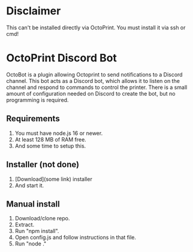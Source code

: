 # Disclaimer
This can't be installed directly via OctoPrint. You must install it via ssh or cmd! 

# OctoPrint Discord Bot
OctoBot is a plugin allowing Octoprint to send notifications to a Discord channel. This bot acts as a Discord bot, which allows it to listen on the channel and respond to commands to control the printer. There is a small amount of configuration needed on Discord to create the bot, but no programming is required.

## Requirements
1. You must have node.js 16 or newer.
2. At least 128 MB of RAM free.
3. And some time to setup this.

## Installer (not done)
1. [Download](some link) installer 
2. And start it.

## Manual install
1. Download/clone repo.
2. Extract.
3. Run "npm install".
4. Open config.js and follow instructions in that file.
5. Run "node ."
